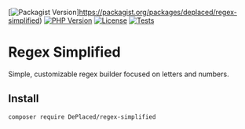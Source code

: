 [![Packagist Version](https://img.shields.io/packagist/v/deplaced/regex-simplified.svg?label=version&color=brightgreen)]https://packagist.org/packages/deplaced/regex-simplified)
[![PHP Version](https://img.shields.io/packagist/php-v/deplaced/regex-simplified.svg?color=blue)](https://packagist.org/packages/deplaced/regex-simplified)
[![License](https://img.shields.io/github/license/DePlaced/regex-simplified.svg?color=orange)](LICENSE)
[![Tests](https://github.com/DePlaced/regex-simplified/actions/workflows/tests.yml/badge.svg)](https://github.com/DePlaced/regex-simplified/actions)

# Regex Simplified
Simple, customizable regex builder focused on letters and numbers.

## Install
```bash
composer require DePlaced/regex-simplified
